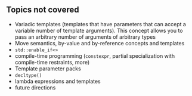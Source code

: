 ## Topics not covered

- Variadic templates (templates that have parameters that can accept a variable number of template arguments). This concept allows you to pass an arbitrary number of arguments of arbitrary types
- Move semantics, by-value and by-reference concepts and templates
- `std::enable_if<>`
- compile-time programming (`constexpr`, partial specialization with compile-time restraints, more)
- Template parameter packs
- `decltype()`
- lambda expressions and templates
- future directions